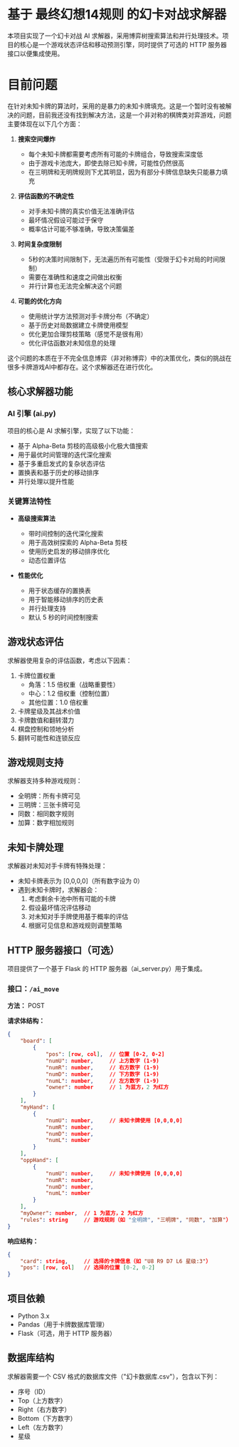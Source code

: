 # 基于 最终幻想14规则 的幻卡对战求解器

本项目实现了一个幻卡对战 AI 求解器，采用博弈树搜索算法和并行处理技术。项目的核心是一个游戏状态评估和移动预测引擎，同时提供了可选的 HTTP 服务器接口以便集成使用。

# 目前问题

在针对未知卡牌的算法时，采用的是暴力的未知卡牌填充。这是一个暂时没有被解决的问题，目前我还没有找到解决方法，这是一个非对称的棋牌类对弈游戏，问题主要体现在以下几个方面：

1. **搜索空间爆炸**
   - 每个未知卡牌都需要考虑所有可能的卡牌组合，导致搜索深度低
   - 由于游戏卡池庞大，即使去除已知卡牌，可能性仍然很高
   - 在三明牌和无明牌规则下尤其明显，因为有部分卡牌信息缺失只能暴力填充

2. **评估函数的不确定性**
   - 对手未知卡牌的真实价值无法准确评估
   - 最坏情况假设可能过于保守
   - 概率估计可能不够准确，导致决策偏差

3. **时间复杂度限制**
   - 5秒的决策时间限制下，无法遍历所有可能性（受限于幻卡对局的时间限制）
   - 需要在准确性和速度之间做出权衡
   - 并行计算也无法完全解决这个问题

4. **可能的优化方向**
   - 使用统计学方法预测对手卡牌分布（不确定）
   - 基于历史对局数据建立卡牌使用模型
   - 优化更加合理剪枝策略（感觉不是很有用）
   - 优化评估函数对未知信息的处理

这个问题的本质在于不完全信息博弈（非对称博弈）中的决策优化，类似的挑战在很多卡牌游戏AI中都存在。这个求解器还在进行优化。

## 核心求解器功能

### AI 引擎 (ai.py)
项目的核心是 AI 求解引擎，实现了以下功能：
- 基于 Alpha-Beta 剪枝的高级极小化极大值搜索
- 用于最优时间管理的迭代深化搜索
- 基于多重启发式的复杂状态评估
- 置换表和基于历史的移动排序
- 并行处理以提升性能

### 关键算法特性

- **高级搜索算法**
  - 带时间控制的迭代深化搜索
  - 用于高效树探索的 Alpha-Beta 剪枝
  - 使用历史启发的移动排序优化
  - 动态位置评估

- **性能优化**
  - 用于状态缓存的置换表
  - 用于智能移动排序的历史表
  - 并行处理支持
  - 默认 5 秒的时间控制搜索

## 游戏状态评估

求解器使用复杂的评估函数，考虑以下因素：
1. 卡牌位置权重
   - 角落：1.5 倍权重（战略重要性）
   - 中心：1.2 倍权重（控制位置）
   - 其他位置：1.0 倍权重
2. 卡牌星级及其战术价值
3. 卡牌数值和翻转潜力
4. 棋盘控制和领地分析
5. 翻转可能性和连锁反应

## 游戏规则支持

求解器支持多种游戏规则：
- 全明牌：所有卡牌可见
- 三明牌：三张卡牌可见
- 同数：相同数字规则
- 加算：数字相加规则

## 未知卡牌处理

求解器对未知对手卡牌有特殊处理：
- 未知卡牌表示为 [0,0,0,0]（所有数字设为 0）
- 遇到未知卡牌时，求解器会：
  1. 考虑剩余卡池中所有可能的卡牌
  2. 假设最坏情况评估移动
  3. 对未知对手手牌使用基于概率的评估
  4. 根据可见信息和游戏规则调整策略

## HTTP 服务器接口（可选）

项目提供了一个基于 Flask 的 HTTP 服务器（ai_server.py）用于集成。

### 接口：`/ai_move`

**方法：** POST

**请求体结构：**
```json
{
    "board": [
        {
            "pos": [row, col],  // 位置 [0-2, 0-2]
            "numU": number,     // 上方数字 (1-9)
            "numR": number,     // 右方数字 (1-9)
            "numD": number,     // 下方数字 (1-9)
            "numL": number,     // 左方数字 (1-9)
            "owner": number     // 1 为蓝方，2 为红方
        }
    ],
    "myHand": [
        {
            "numU": number,     // 未知卡牌使用 [0,0,0,0]
            "numR": number,
            "numD": number,
            "numL": number
        }
    ],
    "oppHand": [
        {
            "numU": number,     // 未知卡牌使用 [0,0,0,0]
            "numR": number,
            "numD": number,
            "numL": number
        }
    ],
    "myOwner": number,  // 1 为蓝方，2 为红方
    "rules": string     // 游戏规则（如 "全明牌", "三明牌", "同数", "加算"）
}
```

**响应结构：**
```json
{
    "card": string,     // 选择的卡牌信息（如 "U8 R9 D7 L6 星级:3"）
    "pos": [row, col]   // 选择的位置 [0-2, 0-2]
}
```

## 项目依赖

- Python 3.x
- Pandas（用于卡牌数据库管理）
- Flask（可选，用于 HTTP 服务器）

## 数据库结构

求解器需要一个 CSV 格式的数据库文件（"幻卡数据库.csv"），包含以下列：
- 序号（ID）
- Top（上方数字）
- Right（右方数字）
- Bottom（下方数字）
- Left（左方数字）
- 星级 
